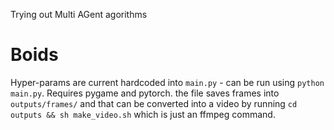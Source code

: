 Trying out Multi AGent agorithms

# Boids
Hyper-params are current hardcoded into `main.py` - can be run using `python main.py`. Requires pygame and pytorch.
the file saves frames into `outputs/frames/` and that can be converted into a video by running `cd outputs && sh make_video.sh` which is just an ffmpeg command.
